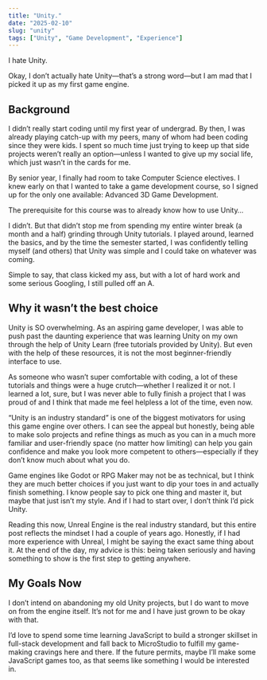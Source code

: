 ```yaml
---
title: "Unity."
date: "2025-02-10"
slug: "unity"
tags: ["Unity", "Game Development", "Experience"]
---
```


I hate Unity.

Okay, I don’t actually hate Unity—that’s a strong word—but I am mad that I picked it up as my first game engine.


## Background


I didn’t really start coding until my first year of undergrad. By then, I was already playing catch-up with my peers, many of whom had been coding since they were kids. I spent so much time just trying to keep up that side projects weren’t really an option—unless I wanted to give up my social life, which just wasn’t in the cards for me.


By senior year, I finally had room to take Computer Science electives. I knew early on that I wanted to take a game development course, so I signed up for the only one available: Advanced 3D Game Development. 


The prerequisite for this course was to already know how to use Unity… 


I didn’t. But that didn’t stop me from spending my entire winter break (a month and a half) grinding through Unity tutorials. I played around, learned the basics, and by the time the semester started, I was confidently telling myself (and others) that Unity was simple and I could take on whatever was coming. 


Simple to say, that class kicked my ass, but with a lot of hard work and some serious Googling, I still pulled off an A.




## Why it wasn’t the best choice


Unity is SO overwhelming. As an aspiring game developer, I was able to push past the daunting experience that was learning Unity on my own through the help of Unity Learn (free tutorials provided by Unity). But even with the help of these resources, it is not the most beginner-friendly interface to use. 


As someone who wasn’t super comfortable with coding, a lot of these tutorials and things were a huge crutch—whether I realized it or not. I learned a lot, sure, but I was never able to fully finish a project that I was proud of and I think that made me feel helpless a lot of the time, even now. 


“Unity is an industry standard” is one of the biggest motivators for using this game engine over others. I can see the appeal but honestly, being able to make solo projects and refine things as much as you can in a much more familiar and user-friendly space (no matter how limiting) can help you gain confidence and make you look more competent to others—especially if they don’t know much about what you do. 


Game engines like Godot or RPG Maker may not be as technical, but I think they are much better choices if you just want to dip your toes in and actually finish something. I know people say to pick one thing and master it, but maybe that just isn’t my style. And if I had to start over, I don’t think I’d pick Unity.


Reading this now, Unreal Engine is the real industry standard, but this entire post reflects the mindset I had a couple of years ago. Honestly, if I had more experience with Unreal, I might be saying the exact same thing about it. At the end of the day, my advice is this: being taken seriously and having something to show is the first step to getting anywhere.


## My Goals Now


I don’t intend on abandoning my old Unity projects, but I do want to move on from the engine itself. It’s not for me and I have just grown to be okay with that. 


I’d love to spend some time learning JavaScript to build a stronger skillset in full-stack development and fall back to MicroStudio to fulfill my game-making cravings here and there. If the future permits, maybe I’ll make some JavaScript games too, as that seems like something I would be interested in. 

